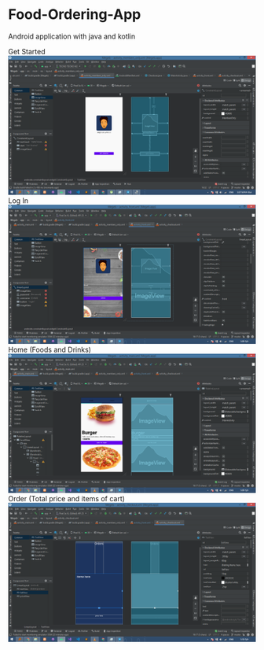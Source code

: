 # Food-Ordering-App
Android application with java and kotlin <br>

Get Started
![alt text](https://github.com/Nattytekabe/Food-Ordering-App/blob/master/Screenshot%20(165).png)
Log In
![alt text](https://github.com/Nattytekabe/Food-Ordering-App/blob/master/Screenshot%20(167).png)
Home (Foods and Drinks)
![alt text](https://github.com/Nattytekabe/Food-Ordering-App/blob/master/Screenshot%20(168).png)
Order (Total price and items of cart)
![alt text](https://github.com/Nattytekabe/Food-Ordering-App/blob/master/Screenshot%20(170).png)
